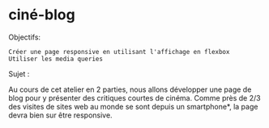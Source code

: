 # ciné-blog

Objectifs:

    Créer une page responsive en utilisant l'affichage en flexbox
    Utiliser les media queries

 

Sujet :

Au cours de cet atelier en 2 parties, nous allons développer une page de blog pour y présenter des critiques courtes de cinéma. Comme près de 2/3 des visites de sites web au monde se sont depuis un smartphone*, la page devra bien sur être responsive.
